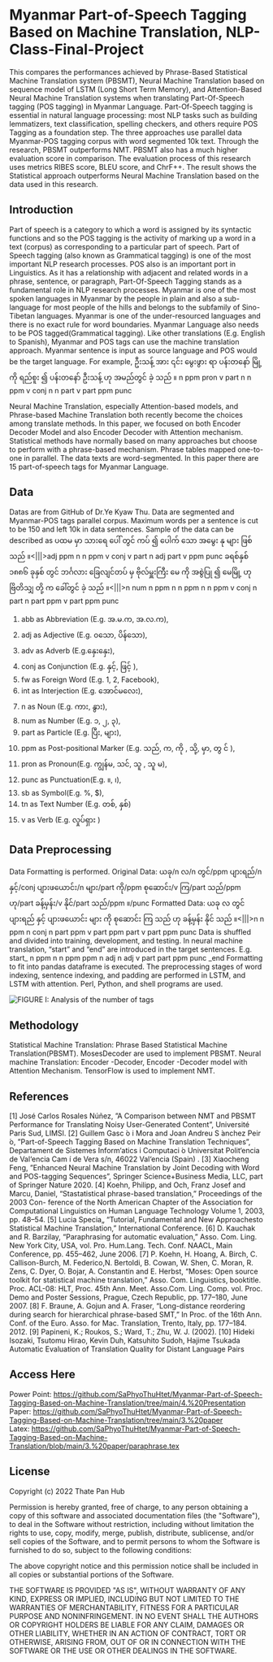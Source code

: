 # Myanmar Part-of-Speech Tagging Based on Machine Translation, NLP-Class-Final-Project
This compares the performances achieved by Phrase-Based Statistical Machine Translation system (PBSMT), Neural Machine Translation based on sequence model of LSTM (Long Short Term Memory), and Attention-Based Neural Machine Translation systems when translating Part-Of-Speech tagging (POS tagging) in Myanmar Language.  Part-Of-Speech tagging is essential in natural language processing: most NLP tasks such as building lemmatizers, text classification, spelling checkers, and others require POS Tagging as a foundation step. The three approaches use parallel data Myanmar-POS tagging corpus with word segmented 10k text. Through the research, PBSMT outperforms NMT. PBSMT also has a much higher evaluation score in comparison. The evaluation process of this research uses metrics RIBES score, BLEU score, and ChrF++. The result shows the Statistical approach outperforms Neural Machine Translation based on the data used in this research.


## Introduction
Part of speech is a category to which a word is assigned by its syntactic functions and so the POS tagging is the activity of marking up a word in a text (corpus) as corresponding to a particular part of speech. Part of Speech tagging (also known as Grammatical tagging) is one of the most important NLP research processes. POS also is an important port in Linguistics. As it has a relationship with adjacent and related words in a phrase, sentence, or paragraph, Part-Of-Speech Tagging stands as a fundamental role in NLP research processes. Myanmar is one of the most spoken languages in Myanmar by the people in plain and also a sub-language for most people of the hills and belongs to the subfamily of Sino-Tibetan languages.
Myanmar is one of the under-resourced languages and there is no exact rule for word boundaries. Myanmar Language also needs to be POS tagged(Grammatical tagging). Like other translations (E.g. English to Spanish), Myanmar and POS tags can use the machine translation approach. Myanmar sentence is input as source language and POS would be the target language. For example,
ဦးသန့် အား ၎င်း မွေးဖွား ရာ ပန်းတနော် မြို့ ကို ရည်စူး ၍ ပန်းတနော် ဦးသန့် ဟု အမည်တွင် ခဲ့ သည် ။
n ppm pron v part n n ppm v conj n n part v part ppm punc

Neural Machine Translation, especially Attention-based models, and Phrase-based Machine Translation both recently become the choices among translate methods. 
In this paper, we focused on both Encoder Decoder Model and also Encoder Decoder with Attention mechanism. 
Statistical methods have normally based on many approaches but choose to perform with a phrase-based mechanism.
Phrase tables mapped one-to-one in parallel. The data texts are word-segmented.
In this paper there are 15 part-of-speech tags for Myanmar Language.


## Data
Datas are from GitHub of Dr.Ye Kyaw Thu. 
Data are segmented and Myanmar-POS tags parallel corpus. 
Maximum words per a sentence is cut to be 150 and left 10k in data sentences. 
Sample of the data can be described as
ပထမ မှာ သားရေ ပေါ် တွင် ကပ် ၍ ပေါက် သော အမွေး နု များ ဖြစ် သည် ။<|||>adj ppm n n ppm v conj v part n adj part v ppm punc
ခရစ်နှစ် ၁၈၈၆ ခုနှစ် တွင် ဘင်္ဂလား ခြေလျင်တပ် မှ ဗိုလ်မှူးကြီး မေ ကို အစွဲပြု ၍ မေမြို့ ဟု ဗြိတိသျှ တို့ က ခေါ်တွင် ခဲ့ သည် ။<|||>n num n ppm n n ppm n n ppm v conj n part n part ppm v part ppm punc

1. abb as Abbreviation (E.g. အ.မ.က, အ.လ.က),
2. adj as Adjective (E.g. ၀သော, ပိန်သော),
3. adv as Adverb (E.g.နှေးနှေး),
4. conj as Conjunction (E.g. နှင့်,  ဖြင့် ),
5. fw as Foreign Word (E.g. 1, 2, Facebook),
6. int as Interjection (E.g. အောင်မလေး),
7. n as Noun (E.g. ကား, နွား),
8. num as Number (E.g. ၁, ၂, ၃),
9. part as Particle (E.g. ပြီး, များ),
10. ppm as Post-positional Marker (E.g. သည်, က, ကို , သို့, မှာ, တွ င် ),
11. pron as Pronoun(E.g. ကျွန်မ, သင်, သူ , သူ မ),
12. punc as Punctuation(E.g. ။, ၊),
13. sb as Symbol(E.g. %, $),
14. tn as Text Number (E.g. တစ်, နှစ်)
15. v as Verb (E.g. လှုပ်ရှား )

## Data Preprocessing
Data Formatting is performed.
Original Data: ယခု/n လ/n တွင်/ppm ပျားရည်/n နှင့်/conj ပျားဖယောင်း/n များ/part ကို/ppm စုဆောင်း/v ကြ/part သည်/ppm ဟု/part ခန့်မှန်း/v နိုင်/part သည်/ppm ။/punc
Formatted Data: ယခု လ တွင် ပျားရည် နှင့် ပျားဖယောင်း များ ကို စုဆောင်း ကြ သည် ဟု ခန့်မှန်း နိုင် သည် ။<|||>n n ppm n conj n part ppm v part ppm part v part ppm punc
Data is shuffled and divided into training, development, and testing.
In neural machine translation, “start” and “end” are introduced  in the target sentences.
       E.g. start_ n ppm n n ppm ppm n adj n adj v part part ppm punc _end
Formatting to fit into pandas dataframe is executed.
The preprocessing stages of word indexing, sentence indexing, and padding are performed in LSTM, and  LSTM with attention.
Perl, Python, and shell programs are used.

![FIGURE I: Analysis of the number of tags ](https://github.com/SaPhyoThuHtet/Myanmar-Part-of-Speech-Tagging-Based-on-Machine-Translation/blob/main/images/fig1.png)

## Methodology
Statistical Machine Translation: Phrase Based Statistical Machine Translation(PBSMT). MosesDecoder are used to implement PBSMT. Neural machine Translation: Encoder -Decoder, Encoder -Decoder model with Attention Mechanism. TensorFlow is used to implement NMT.

## References
[1] José Carlos Rosales Núñez, ”A Comparison between NMT and PBSMT Performance for Translating Noisy User-Generated Content”, Université Paris Sud, LIMSI.
[2] Guillem Gasc ́o i Mora and Joan Andreu S ́anchez Peir ́o, ”Part-of-Speech Tagging Based on Machine Translation Techniques”, Departament de Sistemes Inform‘atics i Computaci ́o Universitat Polit‘encia de Val‘encia Cam ́ı de Vera s/n, 46022 Val‘encia (Spain) .
[3] Xiaocheng Feng, ”Enhanced Neural Machine Translation by Joint Decoding with Word and POS-tagging Sequences”, Springer Science+Business Media, LLC, part of Springer Nature 2020.
[4] Koehn, Philipp, and Och, Franz Josef and Marcu, Daniel, “Stastatistical phrase-based translation,” Proceedings of the 2003 Con- ference of the North American Chapter of the Association for Computational Linguistics on Human Language Technology Volume 1, 2003, pp. 48–54.
[5] Lucia Specia„ “Tutorial, Fundamental and New Approachesto Statistical Machine Translation,” International Conference.
[6] D. Kauchak and R. Barzilay, “Paraphrasing for automatic evaluation,” Asso. Com. Ling. New York City, USA, vol. Pro. Hum.Lang. Tech. Conf. NAACL, Main Conference, pp. 455–462, June 2006.
[7] P. Koehn, H. Hoang, A. Birch, C. Callison-Burch, M. Federico,N. Bertoldi, B. Cowan, W. Shen, C. Moran, R. Zens, C. Dyer, O. Bojar, A. Constantin and E. Herbst, “Moses: Open source toolkit for statistical machine translation,” Asso. Com. Linguistics, booktitle. Proc. ACL-08: HLT, Proc. 45th Ann. Meet. Asso.Com. Ling. Comp. vol. Proc. Demo and Poster Sessions, Prague, Czech Republic, pp. 177–180, June 2007.
[8] F. Braune, A. Gojun and A. Fraser, “Long-distance reordering during search for hierarchical phrase-based SMT,” In Proc. of the 16th Ann. Conf. of the Euro. Asso. for Mac. Translation, Trento, Italy, pp. 177–184. 2012.
[9] Papineni, K.; Roukos, S.; Ward, T.; Zhu, W. J. (2002).
[10] Hideki Isozaki, Tsutomu Hirao, Kevin Duh, Katsuhito Sudoh, Hajime Tsukada Automatic Evaluation of Translation Quality for Distant Language Pairs

## Access Here
Power Point: https://github.com/SaPhyoThuHtet/Myanmar-Part-of-Speech-Tagging-Based-on-Machine-Translation/tree/main/4.%20Presentation<br>
Paper: https://github.com/SaPhyoThuHtet/Myanmar-Part-of-Speech-Tagging-Based-on-Machine-Translation/tree/main/3.%20paper<br>
Latex: https://github.com/SaPhyoThuHtet/Myanmar-Part-of-Speech-Tagging-Based-on-Machine-Translation/blob/main/3.%20paper/paraphrase.tex

## License
Copyright (c) 2022 Thate Pan Hub

Permission is hereby granted, free of charge, to any person obtaining a copy
of this software and associated documentation files (the "Software"), to deal
in the Software without restriction, including without limitation the rights
to use, copy, modify, merge, publish, distribute, sublicense, and/or sell
copies of the Software, and to permit persons to whom the Software is
furnished to do so, subject to the following conditions:

The above copyright notice and this permission notice shall be included in all
copies or substantial portions of the Software.

THE SOFTWARE IS PROVIDED "AS IS", WITHOUT WARRANTY OF ANY KIND, EXPRESS OR
IMPLIED, INCLUDING BUT NOT LIMITED TO THE WARRANTIES OF MERCHANTABILITY,
FITNESS FOR A PARTICULAR PURPOSE AND NONINFRINGEMENT. IN NO EVENT SHALL THE
AUTHORS OR COPYRIGHT HOLDERS BE LIABLE FOR ANY CLAIM, DAMAGES OR OTHER
LIABILITY, WHETHER IN AN ACTION OF CONTRACT, TORT OR OTHERWISE, ARISING FROM,
OUT OF OR IN CONNECTION WITH THE SOFTWARE OR THE USE OR OTHER DEALINGS IN THE
SOFTWARE.


